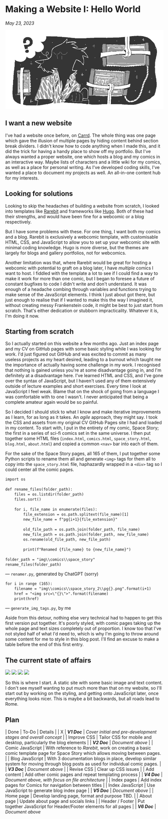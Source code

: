 # Making a Website I: Hello World
*May 23, 2023*

![](/img/blog/making_a_website_i/header_illustration.png)

## I want a new website
I've had a website once before, on [Carrd](https://carrd.co/). The whole thing was one page which gave the illusion of multiple pages by hiding content behind section break dividers. I didn't know how to code anything when I made this, and it did the trick for having a handy place to show off my portfolio. But I've always wanted a proper website, one which hosts a blog and my comics in an interactive way. Maybe lists of characters and a little wiki for my comics, as well as a place for personal writing. As I've developed coding skills, I've wanted a place to document my projects as well. An all-in-one content hub for my interests.

## Looking for solutions
Looking to skip the headaches of building a website from scratch, I looked into templates like [Rarebit](https://rarebit.neocities.org/) and frameworks like [Hugo](https://gohugo.io/). Both of these had their strengths, and would have been fine for a webcomic or a blog respectively. 

But I have some problems with these. For one thing, I want both my comics and a blog. Rarebit is exclusively a webcomic template, with customisable HTML, CSS, and JavaScript to allow you to set up your webcomic site with minimal coding knowledge. Hugo is more diverse, but the themes are largely for blogs and gallery portfolios, not for webcomics. 

Another limitation was that, where Rarebit would be great for hosting a webcomic with potential to graft on a blog later, I have *multiple* comics I want to host. I fiddled with the template a lot to see if I could find a way to make it work for more than one comic, but I began to foresee a future of constant bugfixes to code I didn't write and don't understand. It was enough of a headache combing through variables and functions trying to make sense of the JavaScript elements. I think I just about got there, but just enough to realise that if I wanted to make this the way I imagined it, without creating messy Frankenstein code, it might be best to just start from scratch. That's either dedication or stubborn impracticality. Whatever it is, I'm doing it now.

## Starting from scratch
So I actually started on this website a few months ago. Just an index page and my CV on GitHub pages with some basic styling while I was looking for work. I'd just figured out GitHub and was excited to commit as many useless projects as my heart desired, leading to a burnout which taught me the importance of actually having some challenge in my work. I recognised that nothing is gained unless you're at some disadvantage going in, and I'm definitely at a disadvantage here. I've learned HTML and CSS, and I've gone over the syntax of JavaScript, but I haven't used any of them extensively outside of lecture examples and short exercises. Every time I look at JavaScript I feel weak. Blame that on the shock of going from a language I was comfortable with to one I wasn't. I never anticipated that being a complete amateur again would be so painful.

So I decided I should stick to what I know and make iterative improvements as I learn, for as long as it takes. An *agile* approach, they might say. I took the CSS and assets from my original CV GitHub Pages site I had and loaded in my content. To start with, I put in the entirety of my comic, Space Story; the first in a series of sci-fi comics set in the same universe. I then put together some HTML files (`index.html`, `comics.html`, `space_story.html`, `blog.html`, `about.html`) and copied a common `<nav>` bar into each of them.

For the sake of the Space Story pages, all 165 of them, I put together some Python scripts to rename them all and generate `<img>` tags for them all to copy into the `space_story.html` file, haphazardly wrapped in a `<div>` tag so I could center all the comic pages.

```
import os

def rename_files(folder_path):
    files = os.listdir(folder_path)
    files.sort()

    for i, file_name in enumerate(files):
        file_extension = os.path.splitext(file_name)[1]
        new_file_name = f"pg{i+1}{file_extension}"

        old_file_path = os.path.join(folder_path, file_name)
        new_file_path = os.path.join(folder_path, new_file_name)
        os.rename(old_file_path, new_file_path)

        print(f"Renamed {file_name} to {new_file_name}")

folder_path = "img\\comics\\space_story"
rename_files(folder_path)
```
&mdash; `renamer.py`, generated by ChatGPT (sorry)

```
for i in range (165):
    filename = "img\\comics\\space_story_2\\pg{}.png".format(i+1)
    href = "<img src=\"{}\">".format(filename)
    print(href)
```
&mdash; `generate_img_tags.py`, by me

Aside from this detour, nothing else very technical had to happen to get this first version put together. It's poorly styled, with comic pages taking up the whole page and text sizes completely out of proportion. I know too that I've not styled half of what I'd need to, which is why I'm going to throw around some content for me to style in this blog post. I'll find an excuse to make a table before the end of this first entry.

## The current state of affairs
![](img/websitev1_about.png) ![](img/websitev1_blog.png) ![](img/websitev1_comics.png) ![](img/websitev1_spacestory.png)

So this is where I start. A static site with some basic image and text content. I don't see myself wanting to put much more than that on my website, so I'll start out by working on the styling, and getting onto JavaScript later, once everything looks nicer. This is maybe a bit backwards, but all roads lead to Rome.

## Plan

| Done | To-Do | Details 
|
| X | ***V1 Doc*** | *Cover initial and pre-development stages and overall concept*
|  | Improve CSS | Tailor CSS for mobile and desktop, particularly the blog elements
|  | ***V2 Doc*** | *Document above*
|  | Comic JavaScript | With reference to *Rarebit*, work on creating a basic comic template page for Space Story which allows moving between pages.
|  | Blog JavaScript | With 3 documentation blogs in place, develop similar system for moving through blog posts as used for individual comic pages.
|  | ***V3 Doc*** | *Document above*
|  | Revise CSS | Clear up CSS issues
|  | Add content | Add other comic pages and repeat templating process
|  | ***V4 Doc*** | *Document above, with focus on file architecture*
|  | Index pages | Add index pages for Comics for navigation between titles
|  | Index JavaScript | Use JavaScript to generate blog index page
|  | ***V5 Doc*** | *Document above*
|  | Home page | Develop landing page, format and purpose TBD.
|  | About page | Update about page and socials links
|  | Header / Footer | Put together JavaScript for Header/Footer elements for all pages
|  | ***V6 Doc*** | *Document above*
